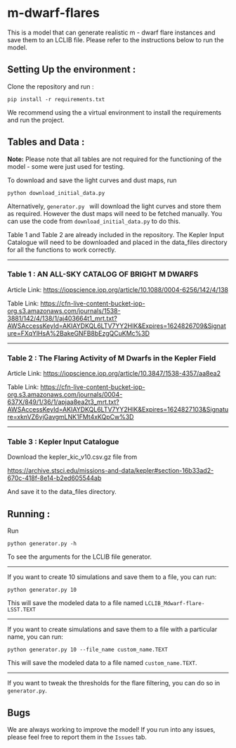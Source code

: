 # m-dwarf-flares

This is a model that can generate realistic m - dwarf flare instances and save them to an LCLIB file. Please refer to the instructions below to run the model.

## Setting Up the environment :

Clone the repository and run :

`pip install -r requirements.txt`

We recommend using the a virtual environment to install the requirements and run the project.

## Tables and Data :

**Note:** Please note that all tables are not required for the functioning of the model - some were just used for testing.  

To download and save the light curves and dust maps, run 

`python download_initial_data.py`

Alternatively, `generator.py ` will download the light curves and store them as required. However the dust maps will need to be fetched manually. You can use the code from `download_initial_data.py` to do this.

Table 1 and Table 2 are already included in the repository. The Kepler Input Catalogue will need to be downloaded and placed in the data_files directory for all the functions to work correctly.

____

### Table 1 : AN ALL-SKY CATALOG OF BRIGHT M DWARFS

Article Link:
https://iopscience.iop.org/article/10.1088/0004-6256/142/4/138

Table Link:
https://cfn-live-content-bucket-iop-org.s3.amazonaws.com/journals/1538-3881/142/4/138/1/aj403664t1_mrt.txt?AWSAccessKeyId=AKIAYDKQL6LTV7YY2HIK&Expires=1624826709&Signature=FXqYlHsA%2BakeGNFB8bEzgQCuKMc%3D

___

### Table 2 : The Flaring Activity of M Dwarfs in the Kepler Field

Article Link:
https://iopscience.iop.org/article/10.3847/1538-4357/aa8ea2

Table Link:
https://cfn-live-content-bucket-iop-org.s3.amazonaws.com/journals/0004-637X/849/1/36/1/apjaa8ea2t3_mrt.txt?AWSAccessKeyId=AKIAYDKQL6LTV7YY2HIK&Expires=1624827103&Signature=xknVZ6vjGavgmLNK1FMt4xKQpCw%3D

____

### Table 3 : Kepler Input Catalogue

Download the kepler_kic_v10.csv.gz file from

https://archive.stsci.edu/missions-and-data/kepler#section-16b33ad2-670c-418f-8e14-b2ed605544ab

And save it to the data_files directory.

## Running :

Run 

`python generator.py -h`

To see the arguments for the LCLIB file generator. 

___

If you want to create 10 simulations and save them to a file, you can run:

`python generator.py 10`

This will save the modeled data to a file named `LCLIB_Mdwarf-flare-LSST.TEXT`

____

If you want to create simulations and save them to a file with a particular name, you can run: 

`python generator.py 10 --file_name custom_name.TEXT`

This will save the modeled data to a file named `custom_name.TEXT`.

____

If you want to tweak the thresholds for the flare filtering, you can do so in `generator.py`.

## Bugs

We are always working to improve the model! If you run into any issues, please feel free to report them in the `Issues` tab.